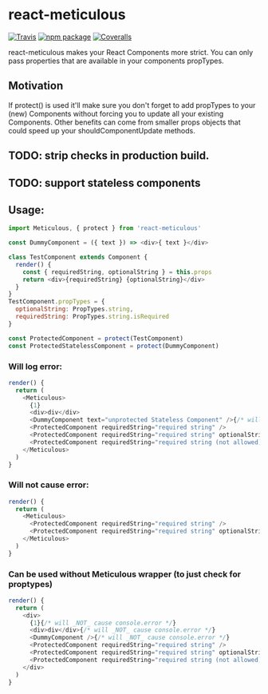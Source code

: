 # react-meticulous

[![Travis][build-badge]][build]
[![npm package][npm-badge]][npm]
[![Coveralls][coveralls-badge]][coveralls]

react-meticulous makes your React Components more strict. You can only pass properties that are available in your components propTypes.

## Motivation

If protect() is used it'll make sure you don't forget to add propTypes to your (new) Components without forcing you to update all your existing Components.
Other benefits can come from smaller props objects that could speed up your shouldComponentUpdate methods.

## TODO: strip checks in production build.
## TODO: support stateless components


[build-badge]: https://img.shields.io/travis/user/repo/master.svg?style=flat-square
[build]: https://travis-ci.org/user/repo

[npm-badge]: https://img.shields.io/npm/v/npm-package.svg?style=flat-square
[npm]: https://www.npmjs.org/package/npm-package

[coveralls-badge]: https://img.shields.io/coveralls/user/repo/master.svg?style=flat-square
[coveralls]: https://coveralls.io/github/user/repo


## Usage:

```js
import Meticulous, { protect } from 'react-meticulous'

const DummyComponent = ({ text }) => <div>{ text }</div>

class TestComponent extends Component {
  render() {
    const { requiredString, optionalString } = this.props
    return <div>{requiredString} {optionalString}</div>
  }
}
TestComponent.propTypes = {
  optionalString: PropTypes.string,
  requiredString: PropTypes.string.isRequired
}

const ProtectedComponent = protect(TestComponent)
const ProtectedStatelessComponent = protect(DummyComponent)
```


### Will log error:
```js
render() {
  return (
    <Meticulous>
      {1}
      <div>div</div>
      <DummyComponent text="unprotected Stateless Component" />{/* will cause console.error */}
      <ProtectedComponent requiredString="required string" />
      <ProtectedComponent requiredString="required string" optionalString="optional string" />
      <ProtectedComponent requiredString="required string (not allowed)" forbiddenProp="this is not allowed"/>{/* will cause console.error */}
    </Meticulous>
  )
}
```

### Will not cause error:
```js
render() {
  return (
    <Meticulous>
      <ProtectedComponent requiredString="required string" />
      <ProtectedComponent requiredString="required string" optionalString="optional string" />
    </Meticulous>
  )
}
```

### Can be used without Meticulous wrapper (to just check for proptypes)
```js
render() {
  return (
    <div>
      {1}{/* will _NOT_ cause console.error */}
      <div>div</div>{/* will _NOT_ cause console.error */}
      <DummyComponent />{/* will _NOT_ cause console.error */}
      <ProtectedComponent requiredString="required string" />
      <ProtectedComponent requiredString="required string" optionalString="optional string" />
      <ProtectedComponent requiredString="required string (not allowed)" forbiddenProp="this is not allowed"/>{/* will cause console.error */}
    </div>
  )
}
```
